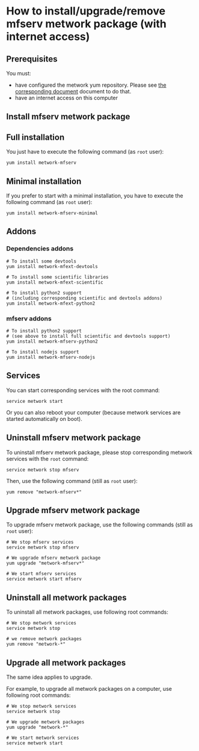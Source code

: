 # How to install/upgrade/remove mfserv metwork package (with internet access)

[//]: # (automatically generated from https://github.com/metwork-framework/resources/blob/master/cookiecutter/_%7B%7Bcookiecutter.repo%7D%7D/.metwork-framework/install_a_metwork_package.md)

## Prerequisites

You must:

- have configured the metwork yum repository. Please see [the corresponding document](configure_metwork_repo.md) document to do that.
- have an internet access on this computer

## Install mfserv metwork package

## Full installation

You just have to execute the following command (as `root` user):

```
yum install metwork-mfserv
```

## Minimal installation

If you prefer to start with a minimal installation, you have to execute the following command
(as `root` user):

```
yum install metwork-mfserv-minimal
```

## Addons

### Dependencies addons

```
# To install some devtools
yum install metwork-mfext-devtools

# To install some scientific libraries
yum install metwork-mfext-scientific

# To install python2 support
# (including corresponding scientific and devtools addons)
yum install metwork-mfext-python2
```



### mfserv addons

```
# To install python2 support
# (see above to install full scientific and devtools support)
yum install metwork-mfserv-python2

# To install nodejs support
yum install metwork-mfserv-nodejs
```




## Services

You can start corresponding services with the root command:

```
service metwork start
```

Or you can also reboot your computer (because metwork services are started automatically on boot).



## Uninstall mfserv metwork package


To uninstall mfserv metwork package, please stop corresponding metwork services with the `root` command:

```
service metwork stop mfserv
```

Then, use the following command (still as `root` user):


```
yum remove "metwork-mfserv*"
```

## Upgrade mfserv metwork package

To upgrade mfserv metwork package, use the following commands (still as `root` user):


```
# We stop mfserv services
service metwork stop mfserv
```


```
# We upgrade mfserv metwork package
yum upgrade "metwork-mfserv*"
```


```
# We start mfserv services
service metwork start mfserv
```


## Uninstall all metwork packages

To uninstall all metwork packages, use following root commands:

```
# We stop metwork services
service metwork stop

# we remove metwork packages
yum remove "metwork-*"
```

## Upgrade all metwork packages

The same idea applies to upgrade.

For example, to upgrade all metwork packages on a computer, use following root commands:

```
# We stop metwork services
service metwork stop

# We upgrade metwork packages
yum upgrade "metwork-*"

# We start metwork services
service metwork start
```
